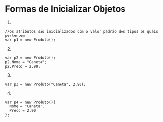 # Formas de Inicializar Objetos #

1.

```
//os atributos são inicializados com o valor padrão dos tipos os quais pertencem
var p1 = new Produto();
```

2.

```
var p2 = new Produto();
p2.Nome = "Caneta";
p2.Preco = 2.90;
```

3.

```
var p3 = new Produto("Caneta", 2.90);
```

4.

```
var p4 = new Produto(){
  Nome = "Caneta",
  Preco = 2.90
};
```

